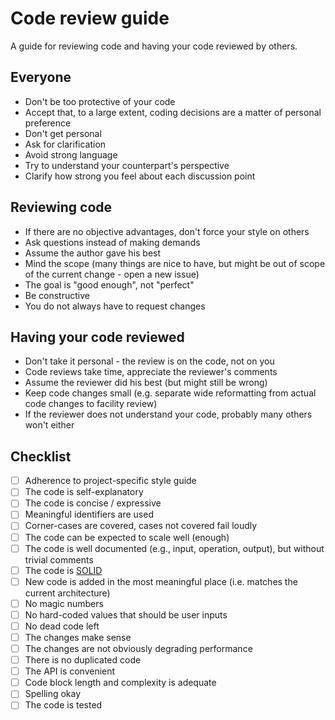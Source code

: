 # Code review guide

A guide for reviewing code and having your code reviewed by others.

## Everyone

* Don't be too protective of your code
* Accept that, to a large extent, coding decisions are a matter of personal 
  preference
* Don't get personal
* Ask for clarification
* Avoid strong language
* Try to understand your counterpart's perspective
* Clarify how strong you feel about each discussion point

## Reviewing code 

* If there are no objective advantages, don't force your style on others
* Ask questions instead of making demands
* Assume the author gave his best
* Mind the scope (many things are nice to have, but might be out of scope 
  of the current change - open a new issue) 
* The goal is "good enough", not "perfect" 
* Be constructive
* You do not always have to request changes 

## Having your code reviewed 

* Don't take it personal - the review is on the code, not on you
* Code reviews take time, appreciate the reviewer's comments
* Assume the reviewer did his best (but might still be wrong)
* Keep code changes small (e.g. separate wide reformatting from actual code 
  changes to facility review)
* If the reviewer does not understand your code, probably many others won't 
  either

## Checklist

* [ ] Adherence to project-specific style guide
* [ ] The code is self-explanatory
* [ ] The code is concise / expressive
* [ ] Meaningful identifiers are used
* [ ] Corner-cases are covered, cases not covered fail loudly
* [ ] The code can be expected to scale well (enough)
* [ ] The code is well documented (e.g., input, operation, output), but 
      without trivial comments
* [ ] The code is [SOLID](https://en.wikipedia.org/wiki/SOLID)
* [ ] New code is added in the most meaningful place (i.e. matches the 
      current architecture)
* [ ] No magic numbers
* [ ] No hard-coded values that should be user inputs
* [ ] No dead code left
* [ ] The changes make sense
* [ ] The changes are not obviously degrading performance
* [ ] There is no duplicated code
* [ ] The API is convenient
* [ ] Code block length and complexity is adequate
* [ ] Spelling okay
* [ ] The code is tested
